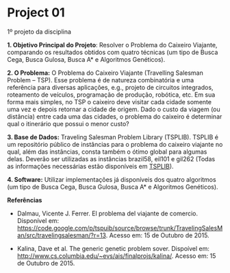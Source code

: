 # Project 01
1º projeto da disciplina

**1. Objetivo Principal do Projeto**: Resolver o Problema do Caixeiro Viajante, comparando os resultados obtidos com quatro técnicas (um tipo de Busca Cega, Busca Gulosa, Busca A* e Algoritmos Genéticos).

**2. O Problema:** O Problema do Caixeiro Viajante (Travelling Salesman Problem – TSP). Esse problema é de natureza combinatória e uma referência para diversas aplicações, e.g., projeto de circuitos integrados, roteamento de veículos, programação de produção, robótica, etc. Em sua forma mais simples, no TSP o caixeiro deve visitar cada cidade somente uma vez e depois retornar a cidade de origem. Dado o custo da viagem (ou distância) entre cada uma das cidades, o problema do caixeiro é determinar qual o itinerário que possui o menor custo?

**3. Base de Dados:** Traveling Salesman Problem Library (TSPLIB). TSPLIB é um repositório público de instâncias para o problema do caixeiro viajante no qual, além das instâncias, consta também o ótimo global para algumas delas. Deverão ser utilizadas as instâncias brazil58, eil101 e gil262 (Todas as informações necessárias estão disponíveis em [TSPLIB](http://comopt.ifi.uni-heidelberg.de/software/TSPLIB95/)).

**4. Software:** Utilizar implementações já disponíveis dos quatro algoritmos (um tipo de Busca Cega, Busca Gulosa, Busca A* e Algoritmos Genéticos).



**Referências**

- Dalmau, Vicente J. Ferrer. El problema del viajante de comercio. Disponível em: <https://code.google.com/p/tspuib/source/browse/trunk/TravelingSalesMan/src/travelingsalesman/?r=13>. Acesso em: 15 de Outubro de 2015.

- Kalina, Dave et al. The generic genetic problem sover. Dispoível em: <http://www.cs.columbia.edu/~evs/ais/finalprojs/kalina/>. Acesso em: 15 de Outubro de 2015.




